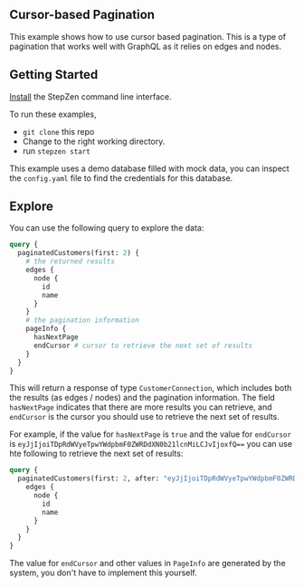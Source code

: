 ## Cursor-based Pagination

This example shows how to use cursor based pagination. This is a type of pagination that works well with GraphQL as it relies on edges and nodes.

## Getting Started

[Install](https://www.ibm.com/docs/en/api-connect/ace/saas?topic=setting-up-your-environment) the StepZen command line interface.

To run these examples,

- `git clone` this repo
- Change to the right working directory.
- run `stepzen start`

This example uses a demo database filled with mock data, you can inspect the `config.yaml` file to find the credentials for this database.

## Explore

You can use the following query to explore the data:

```graphql
query {
  paginatedCustomers(first: 2) {
    # the returned results
    edges {
      node {
        id
        name
      }
    }
    # the pagination information
    pageInfo {
      hasNextPage
      endCursor # cursor to retrieve the next set of results
    }
  }
}
```

This will return a response of type `CustomerConnection`, which includes both the results (as edges / nodes) and the pagination information. The field `hasNextPage` indicates that there are more results you can retrieve, and `endCursor` is the cursor you should use to retrieve the next set of results.

For example, if the value for `hasNextPage` is `true` and the value for `endCursor` is `eyJjIjoiTDpRdWVyeTpwYWdpbmF0ZWRDdXN0b21lcnMiLCJvIjoxfQ==` you can use hte following to retrieve the next set of results:

```graphql
query {
  paginatedCustomers(first: 2, after: "eyJjIjoiTDpRdWVyeTpwYWdpbmF0ZWRDdXN0b21lcnMiLCJvIjoxfQ==") {
    edges {
      node {
        id
        name
      }
    }
  }
}
```

The value for `endCursor` and other values in `PageInfo` are generated by the system, you don't have to implement this yourself.
